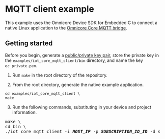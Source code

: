 # MQTT client example

This example uses the Omnicore Device SDK for Embedded C to connect a native Linux application to the [Omnicore Core MQTT bridge](https://docs.omnicore.cloud.korewireless.com/docs/Guides/Connect/MQTT%20Device).

## Getting started

Before you begin, generate a [public/private key pair](https://docs.omnicore.cloud.korewireless.com/docs/Guides/Connect/Managing%20Credentials/create-key-pairs), store the private key in the `examples/iot_core_mqtt_client/bin` directory, and name the key `ec_private.pem`.

1. Run `make` in the root directory of the repository.

2. From the root directory, generate the native example application.

```
cd examples/iot_core_mqtt_client \
make
```

3. Run the following commands, substituting in your device and project information.

<pre>
make \
cd bin \
./iot_core_mqtt_client -i <i><b>HOST_IP</b></i> -p <i><b>SUBSCRIPTION_ID_ID</b></i> -d subscriptions/<i><b>SUBSCRIPTION_ID</b><b></i>/registries/<i><b>REGISTRY_ID</b></i>/devices/<i><b>DEVICE_ID</b></i> -t /devices/<i><b>DEVICE_ID</b></i>/state
</pre>
